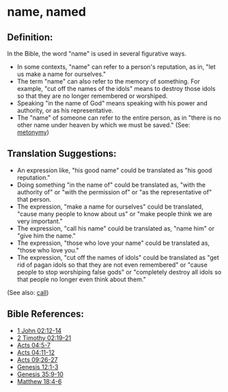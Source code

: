# name, named #

## Definition: ##

In the Bible, the word "name" is used in several figurative ways.

* In some contexts, "name" can refer to a person's reputation, as in, "let us make a name for ourselves."
* The term "name" can also refer to the memory of something. For example, "cut off the names of the idols" means to destroy those idols so that they are no longer remembered or worshiped.
* Speaking "in the name of God" means speaking with his power and authority, or as his representative.
* The "name" of someone can refer to the entire person, as in "there is no other name under heaven by which we must be saved." (See: [metonymy](https://git.door43.org/Door43/en-ta-translate-vol2/src/master/content/figs_metonymy.md))

## Translation Suggestions: ##

* An expression like, "his good name" could be translated as "his good reputation."
* Doing something "in the name of" could be translated as, "with the authority of" or "with the permission of" or "as the representative of" that person.
* The expression, "make a name for ourselves" could be translated, "cause many people to know about us" or "make people think we are very important."
* The expression, "call his name" could be translated as, "name him" or "give him the name."
* The expression, "those who love your name" could be translated as, "those who love you."
* The expression, "cut off the names of idols" could be translated as "get rid of pagan idols so that they are not even remembered" or  "cause people to stop worshiping false gods" or "completely destroy all idols so that people no longer even think about them."

(See also: [call](../kt/call.md))

## Bible References: ##

* [1 John 02:12-14](https://door43.org/en/bible/notes/1jn/02/12)
* [2 Timothy 02:19-21](https://door43.org/en/bible/notes/2ti/02/19)
* [Acts 04:5-7](https://door43.org/en/bible/notes/act/04/05)
* [Acts 04:11-12](https://door43.org/en/bible/notes/act/04/11)
* [Acts 09:26-27](https://door43.org/en/bible/notes/act/09/26)
* [Genesis 12:1-3](https://door43.org/en/bible/notes/gen/12/01)
* [Genesis 35:9-10](https://door43.org/en/bible/notes/gen/35/09)
* [Matthew 18:4-6](https://door43.org/en/bible/notes/mat/18/04)
